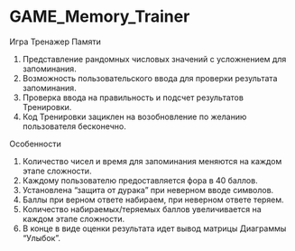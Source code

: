 # GAME_Memory_Trainer
Игра Тренажер Памяти
1) Представление рандомных числовых значений с усложнением для запоминания.
2) Возможность пользовательского ввода для проверки результата запоминания. 
3) Проверка ввода на правильность и подсчет результатов Тренировки.
4) Код Тренировки зациклен на возобновление по желанию пользователя бесконечно.


Особенности

1) Количество чисел и время для запоминания меняются на каждом этапе сложности.
2) Каждому пользователю предоставляется фора в 40 баллов.
3) Установлена “защита от дурака” при неверном вводе символов.
4) Баллы при верном ответе набираем, при неверном ответе теряем.
5) Количество набираемых/теряемых баллов увеличивается на каждом этапе сложности.
6) В конце в виде оценки результата идет вывод матрицы Диаграммы “Улыбок”.
